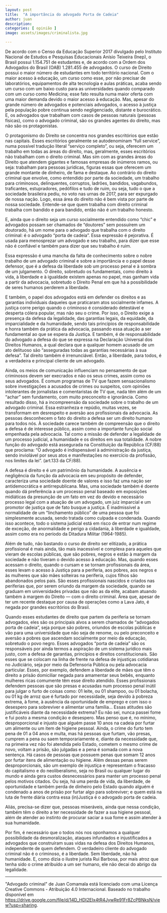 ```yaml
---
layout: post
title:  "A importância do advogado Porta de Cadeia"
author: juan
description:
categories: [ opinião ]
image: assets/images/criminalista.jpg

---
```


De acordo com o Censo da Educação Superior 2017 divulgado pelo Instituto Nacional de Estudos e Pesquisas Educacionais Anísio Teixeira (Inep), o Brasil possui 1.154.751 de estudantes e, de acordo com a Ordem dos Advogados do Brasil (OAB) 1.281.455 de advogados. O curso de Direito possui o maior número de estudantes em todo território nacional. Com o maior acesso à educação, um curso como esse, por não precisar de laboratórios, equipamentos de alta tecnologia e aulas práticas, acaba sendo um curso com um baixo custo para as universidades quando comparado com um curso como Medicina; esse fato resulta numa maior oferta com uma maior demanda devido o maior acesso à educação. Mas, apesar do grande número de advogados e potenciais advogados, o acesso à justiça pela população pobre continua sendo negligenciado, distante e burocrático. E, os advogados que trabalham com casos de pessoas naturais (pessoas físicas), como o advogado criminal, são os grandes agentes do direito, mas não são os protagonistas.

O protagonismo do Direito se concentra nos grandes escritórios que estão nas capitais. Esses escritórios geralmente se autodenominam “full service”, numa possível tradução literal “serviço completo”, ou seja, oferecem um trabalho em todas as áreas do direito, mas, geralmente, esses escritórios não trabalham com o direito criminal. Mas sim com as grandes áreas do Direito que atendem gigantes e famosas empresas de inúmeros ramos, ou seja: trabalham para pessoas jurídicas, figuras essas que oferecem um grande montante de dinheiro, de fama e destaque. Ao contrário do direito criminal que envolve, como entendido por parte da sociedade, um trabalho para criminosos, delinquentes, corruptos, ladrões, bandidos, vagabundos, traficantes, estupradores, pedófilos e tudo de ruim, ou seja, tudo o que a sociedade brasileira pediu, no voto nas urnas de 2017, para ser expurgado de nossa nação. Logo, essa área do direito não é bem vista por parte de nossa sociedade. Entende-se que quem trabalha com direito criminal trabalha com bandido e para bandido, então não é um trabalho honesto.

E, ainda que o direito seja um curso socialmente entendido como “chic” e advogados possam ser chamados de “doutores” sem possuírem um doutorado, há um nome para o advogado que trabalha com o direito criminal: é o advogado “porta de cadeia”. Essa expressão é pejorativa. É usada para menosprezar um advogado e seu trabalho, para dizer que esse não é confiável e também para dizer que seu trabalho é ruim.

Essa expressão é uma mancha da falta de conhecimento sobre o nobre trabalho de um advogado criminal e sobre a importância e o papel desse defensor, que é a defesa da liberdade sob um processo penal e à sombra de um julgamento. O direito, sobretudo os fundamentais, como direito à vida, à liberdade e à igualdade existem apenas no papel, mas ganham vida a partir da advocacia, sobretudo o Direito Penal em que há a possibilidade de seres humanos perderem a liberdade.

E também, o papel dos advogados está em defender os direitos e as garantias individuais daqueles que praticaram atos socialmente infames. A justiça corre perigo quando o criminoso é considerado detestável e desperta cólera popular, mas não seu o crime. Por isso, o Direito exige a presença da defesa da legalidade, das garantias legais, da equidade, da imparcialidade e da humanidade, sendo tais princípios de responsabilidade e honra também da prática da advocacia, passando essa atuação a ser fundamental ao que se espera da Justiça. E também, é de responsabilidade do advogado a defesa do que se expressa na Declaração Universal dos Direitos Humanos, a qual declara que a qualquer homem acusado de um ato delituoso são “asseguradas todas as garantias necessárias à sua defesa”. Tal direito também é irrenunciável. Então, a liberdade, para todos, é a verdadeira e principal cliente de um advogado.

Ainda, os meios de comunicação influenciam no pensamento de que criminosos devem ser execrados e não os seus crimes, assim como os seus advogados. É comum programas de TV que fazem sensacionalismo sobre investigações a acusados de crimes ou suspeitos, com opiniões intolerantes de jornalistas e comentaristas de TV que, nada têm além de um “achar” sem fundamento, com muito preconceito e ignorância. Como resultado disso, há a incompreensão da sociedade sobre o trabalho de um advogado criminal. Essa estranheza e repúdio, muitas vezes, se transformam em desrespeito e aversão aos profissionais da advocacia. As pessoas desconhecem o fato do direito a defesa ser um direito humano para todos nós. À sociedade carece também de compreensão que o direito a defesa é de interesse público, assim como a importante função social empenhada pela advocacia. Tal como a missão de defender a legalidade de um processo judicial, a humanidade e os direitos em sua totalidade. A nobre função do advogado está assegurada na Constituição da República (CF/88) que proclama: “O advogado é indispensável à administração da justiça, sendo inviolável por seus atos e manifestações no exercício da profissão, nos limites da lei”. (art.133 da CF/88).

A defesa é direito e é um patrimônio da humanidade. A ausência e negligência da função da advocacia em seu propósito de defender, caracteriza uma sociedade doente de valores e isso faz uma nação ser antidemocrática e antirrepublicana. Mas, uma sociedade também é doente quando dá preferência a um processo penal baseado em exposições midiáticas da presunção de um fato em vez do devido e necessário processo legal com a atuação de um advogado, um juiz imparcial e um promotor de justiça que de fato busque a justiça. É inadmissível a normalidade de um “linchamento público” de uma pessoa que foi simplesmente acusada, sendo tratada como culpada e condenada. Quando isso acontece, todo o sistema judicial está em risco de entrar num regime de exceção, de anormalidade e perigo a cidadania, à liberdade e igualdade, assim como era no período da Ditadura Militar (1964-1985).

Além de tudo, não bastando o curso de direito ser elitizado, a prática profissional é mais ainda, tão mais inacessível e complexa para aqueles que vieram de escolas públicas, que são pobres, negros e estão à margem da sociedade e não tiveram o devido acesso à educação. Mas, quando esses acessam o direito, quando o cursam e se tornam profissionais da área, esses levam o acesso à Justiça para a periferia, aos pobres, aos negros e às mulheres que são mães solteiras na periferia, cujos filhos são abandonados pelos pais. São esses profissionais nascidos e criados nas periferias que, por serem oriundo da margem da sociedade, quando se graduam em universidades privadas que não as da elite, acabam atuando também à margem do Direito — com o direito criminal. Área que, apesar de ter um recente destaque por causa de operações como a Lava Jato, é negada por grandes escritórios do Brasil.

Quando esses estudantes de direito que partem da periferia se tornam advogados, eles são os principais alvos a serem chamados de “advogados porta de cadeia”, seja porque são pobres, oriundos de escolas públicas e vão para uma universidade que não seja de renome, ou pelo preconceito e aversão a pobres que ascendam socialmente por meio da educação, sobretudo o povo negro. Esses advogados “porta de cadeia” são os responsáveis por ainda termos a aspiração de um sistema jurídico mais justo, com a defesa de garantias, princípios e direitos constitucionais. São esses que se colocam na linha de frente na defesa de injustiças cotidianas no Judiciário, seja por meio da Defensoria Pública ou pela advocacia particular. Esses, por exemplo, defendem a liberdade de mães que têm o direito a prisão domiciliar negada para amamentar seus bebês, enquanto mulheres ricas comumente têm esse direito atendido. Esses profissionais defendem pessoas que são presas e acusadas num processo penal inútil para julgar o furto de coisas como: 01 leite, ou 01 shampoo, ou 01 bolacha, ou 01 kg de arroz que é furtado por necessidade, seja devido à pobreza extrema, à fome, à ausência da oportunidade de emprego e com isso o desespero para sobreviver e alimentar uma família… Essas atitudes são justificáveis diante da necessidade extrema? Eu não sei, nunca passei fome e fui posto a mesma condição e desespero. Mas penso que é, no mínimo, desproporcional e injusto que alguém passe 10 anos na cadeia por furtar um alimente ou um item de higiene pessoal. Ainda, o crime do furto tem pena de 01 a 04 anos e multa, mas há pessoas que furtam, vão presas, cumprem a pena ou saem temporariamente e, diante da necessidade que, na primeira vez não foi atendida pelo Estado, cometem o mesmo crime de novo, voltam a prisão, são julgadas e a pena é somada com a nova sentença. Há casos de pessoas que possuem penas que somam 12 anos por furtar itens de alimentação ou higiene. Além dessas penas serem desproporcionais, são um exemplo de injustiça e representam o fracasso do capitalismo e do neoliberalismo, seja no Brasil ou qualquer lugar do mundo e ainda gera custos desnecessários para manter um processo penal pelos motivos citados. Ou seja, há uma perda de vida, da liberdade, de oportunidade e também perda de dinheiro pelo Estado quando alguém é condenado a anos de prisão por furtar algo para sobreviver; e quem está na luta de frente diária contra essa (in)Justiça é o advogado porta de cadeia.

Aliás, precisa-se dizer que, pessoas miseráveis, ainda que nessa condição, também têm o direito a ter necessidade de fazer a sua higiene pessoal, além de atender ao instinto de procurar saciar a sua fome e assim atender à sua humanidade.

Por fim, é necessário que o todos nós nos oponhamos a qualquer possibilidade da desmoralização, ataques infundados e injustificados a advogados que construíram suas vidas na defesa dos Direitos Humanos, independente de quem defendem. O verdadeiro cliente do advogado criminal não é o criminoso, é a liberdade. Sem liberdade, não há humanidade. E, como dizia o ilustre jurista Rui Barbosa, por mais atroz que tenha sido o crime atribuído a um ser humano, ele não decai do abrigo da legalidade.

---

"Advogado criminal" de Juan Comamala está licenciado com uma Licença Creative Commons - Atribuição 4.0 Internacional.
Baseado no trabalho disponível em https://drive.google.com/file/d/14D_HDI2EIx4tR4JywRe91Fr8ZcPBNksN/view?usp=sharing.
